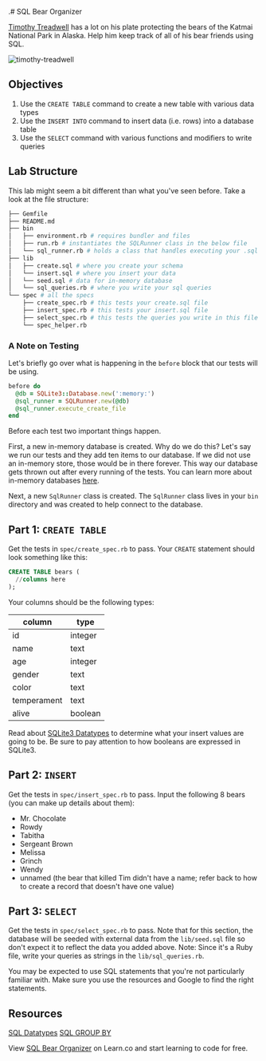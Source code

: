 .# SQL Bear Organizer

[Timothy Treadwell](http://en.wikipedia.org/wiki/Timothy_Treadwell) has a lot on his plate protecting the bears of the Katmai National Park in Alaska. Help him keep track of all of his bear friends using SQL.

![timothy-treadwell](http://m2.paperblog.com/i/74/746121/lagghiacciante-morte-delluomo-grizzly-sbranat-L-rr7aep.jpeg)

## Objectives

1. Use the `CREATE TABLE` command to create a new table with various data types
2. Use the `INSERT INTO` command to insert data (i.e. rows) into a database table
3. Use the `SELECT` command with various functions and modifiers to write queries

## Lab Structure

This lab might seem a bit different than what you've seen before. Take a look at the file structure:

```bash
├── Gemfile
├── README.md
├── bin
│   ├── environment.rb # requires bundler and files
│   ├── run.rb # instantiates the SQLRunner class in the below file
│   └── sql_runner.rb # holds a class that handles executing your .sql files
├── lib
│   ├── create.sql # where you create your schema
│   └── insert.sql # where you insert your data
│   └── seed.sql # data for in-memory database
│   └── sql_queries.rb # where you write your sql queries
└── spec # all the specs
    ├── create_spec.rb # this tests your create.sql file
    ├── insert_spec.rb # this tests your insert.sql file
    ├── select_spec.rb # this tests the queries you write in this file
    └── spec_helper.rb
```

### A Note on Testing

Let's briefly go over what is happening in the `before` block that our tests will be using.

```ruby
before do
  @db = SQLite3::Database.new(':memory:')
  @sql_runner = SQLRunner.new(@db)
  @sql_runner.execute_create_file
end
```
Before each test two important things happen.

First, a new in-memory database is created. Why do we do this? Let's say we run our tests and they add ten items to our database. If we did not use an in-memory store, those would be in there forever. This way our database gets thrown out after every running of the tests. You can learn more about in-memory databases [here](https://www.sqlite.org/inmemorydb.html).

Next, a new `SqlRunner` class is created. The `SqlRunner` class lives in your `bin` directory and was created to help connect to the database.

## Part 1: `CREATE TABLE`

Get the tests in `spec/create_spec.rb` to pass. Your `CREATE` statement should look something like this:

```sql
CREATE TABLE bears (
  //columns here
);
```

Your columns should be the following types:

|column | type  |
|-------|-------|
|id     |integer| <-- Make sure this is the table's primary key
|name   |text   |
|age    |integer|
|gender |text   |(The choices could be "Male", "Female", "Other", or "Prefer not to say")|
|color  |text   |
|temperament|text|
|alive  |boolean|

Read about [SQLite3 Datatypes](https://www.sqlite.org/datatype3.html) to determine what your insert values are going to be. Be sure to pay attention to how booleans are expressed in SQLite3.

## Part 2: `INSERT`

Get the tests in `spec/insert_spec.rb` to pass. Input the following 8 bears (you can make up details about them):

* Mr. Chocolate
* Rowdy
* Tabitha
* Sergeant Brown
* Melissa
* Grinch
* Wendy
* unnamed (the bear that killed Tim didn't have a name; refer back to how to create a record that doesn't have one value)

## Part 3: `SELECT`

Get the tests in `spec/select_spec.rb` to pass. Note that for this section, the database will be seeded with external data from the `lib/seed.sql` file so don't expect it to reflect the data you added above. Note: Since it's a Ruby file, write your queries as strings in the `lib/sql_queries.rb`.

You may be expected to use SQL statements that you're not particularly familiar with. Make sure you use the resources and Google to find the right statements.

## Resources

[SQL Datatypes](https://www.sqlite.org/datatype3.html)
[SQL GROUP BY](https://www.sqlite.org/lang_select.html#resultset)

<p data-visibility='hidden'>View <a href='https://learn.co/lessons/SQL-bear-organizer-lab' title='SQL Bear Organizer'>SQL Bear Organizer</a> on Learn.co and start learning to code for free.</p>
